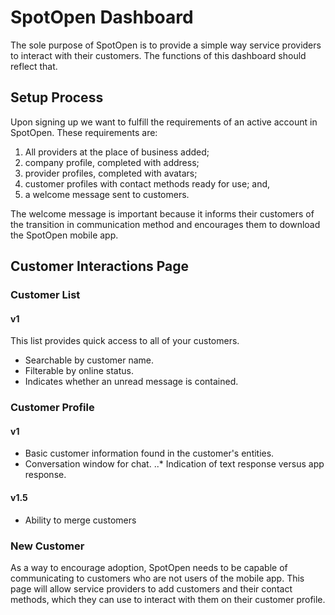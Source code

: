 # SpotOpen Dashboard

The sole purpose of SpotOpen is to provide a simple way service providers to interact with their customers. The functions of this dashboard should reflect that.

## Setup Process

Upon signing up we want to fulfill the requirements of an active account in SpotOpen. These requirements are:

1. All providers at the place of business added;
2. company profile, completed with address;
3. provider profiles, completed with avatars;
2. customer profiles with contact methods ready for use; and,
3. a welcome message sent to customers.

The welcome message is important because it informs their customers of the transition in communication method and encourages them to download the SpotOpen mobile app.

## Customer Interactions Page

### Customer List

#### v1

This list provides quick access to all of your customers.

* Searchable by customer name.
* Filterable by online status.
* Indicates whether an unread message is contained.

### Customer Profile

#### v1

* Basic customer information found in the customer's entities.
* Conversation window for chat.
..* Indication of text response versus app response.

#### v1.5

* Ability to merge customers

### New Customer

As a way to encourage adoption, SpotOpen needs to be capable of communicating to customers who are not users of the mobile app. This page will allow service providers to add customers and their contact methods, which they can use to interact with them on their customer profile.